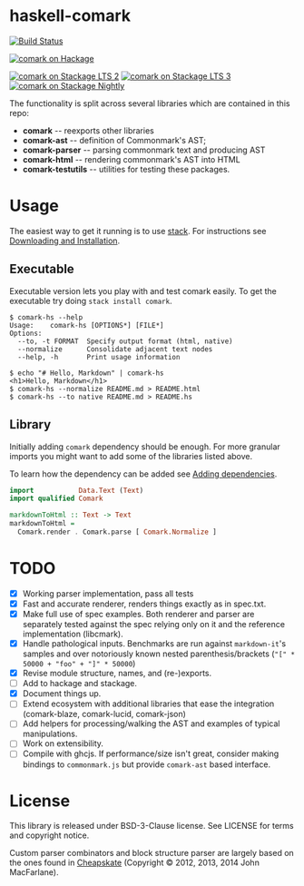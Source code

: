 # haskell-comark

[![Build Status](https://travis-ci.org/zudov/haskell-comark.svg?branch=master)](https://travis-ci.org/zudov/haskell-comark)

[![comark on Hackage](https://img.shields.io/hackage/v/comark.svg)](http://hackage.haskell.org/package/comark)

[![comark on Stackage LTS 2](http://stackage.org/package/comark/badge/lts-2)](http://stackage.org/lts-2/package/comark)
[![comark on Stackage LTS 3](http://stackage.org/package/comark/badge/lts-3)](http://stackage.org/lts-3/package/comark)
[![comark on Stackage Nightly](http://stackage.org/package/comark/badge/nightly)](http://stackage.org/nightly/package/comark)

The functionality is split across several libraries which are contained in this
repo:

- **comark**           -- reexports other libraries
- **comark-ast**       -- definition of Commonmark's AST;
- **comark-parser**    -- parsing commonmark text and producing AST
- **comark-html**      -- rendering commonmark's AST into HTML
- **comark-testutils** -- utilities for testing these packages.

# Usage

The easiest way to get it running is to use [stack](https://haskellstack.org). For instructions see [Downloading and Installation][stack-installation].

[stack]: https://haskellstack.org "The Haskell Tool Stack"
[stack-installation]: https://docs.haskellstack.org/en/stable/GUIDE/#downloading-and-installation "Stack: Downloading and Instalation"

## Executable

Executable version lets you play with and test comark easily.
To get the executable try doing `stack install comark`.

```shell
$ comark-hs --help
Usage:    comark-hs [OPTIONS*] [FILE*]
Options:
  --to, -t FORMAT  Specify output format (html, native)
  --normalize      Consolidate adjacent text nodes
  --help, -h       Print usage information

$ echo "# Hello, Markdown" | comark-hs
<h1>Hello, Markdown</h1>
$ comark-hs --normalize README.md > README.html
$ comark-hs --to native README.md > README.hs
```
## Library

Initially adding `comark` dependency should be enough.
For more granular imports you might want to add some of the libraries listed above.

To learn how the dependency can be added see [Adding dependencies][stack-dependencies].

[stack-dependencies]: https://docs.haskellstack.org/en/stable/GUIDE/#adding-dependencies "Stack: Adding dependencies"

```haskell
import           Data.Text (Text)
import qualified Comark

markdownToHtml :: Text -> Text
markdownToHtml =
  Comark.render . Comark.parse [ Comark.Normalize ]
```


# TODO

- [X] Working parser implementation, pass all tests
- [X] Fast and accurate renderer, renders things exactly as in spec.txt.
- [X] Make full use of spec examples.
	  Both renderer and parser are separately tested against the spec relying only on it
	  and the reference implementation (libcmark).
- [X] Handle pathological inputs. Benchmarks are run against `markdown-it`'s samples
	  and over notoriously known nested parenthesis/brackets (`"[" * 50000 + "foo" + "]" * 50000`)
- [X] Revise module structure, names, and (re-)exports.
- [ ] Add to hackage and stackage.
- [X] Document things up.
- [ ] Extend ecosystem with additional libraries that ease the integration
	  (comark-blaze, comark-lucid, comark-json)
- [ ] Add helpers for processing/walking the AST and examples of typical manipulations.
- [ ] Work on extensibility.
- [ ] Compile with ghcjs. If performance/size isn't great, consider making bindings to
	  `commonmark.js` but provide `comark-ast` based interface.

# License

This library is released under BSD-3-Clause license. See LICENSE for terms and copyright notice.

Custom parser combinators and block structure parser are largely based on the ones found
in [Cheapskate](https://github.com/jgm/cheapskate) (Copyright © 2012, 2013, 2014 John MacFarlane).
